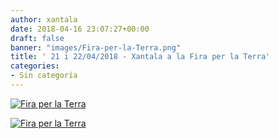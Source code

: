 ```yaml
---
author: xantala
date: 2018-04-16 23:07:27+00:00
draft: false
banner: "images/Fira-per-la-Terra.png"
title: ' 21 i 22/04/2018 - Xantala a la Fira per la Terra'
categories:
- Sin categoría
---
```


[![Fira per la Terra](http://www.xantala.es/wp-content/uploads/2018/04/Fira-per-la-Terra.png)
](http://www.xantala.es/wp-content/uploads/2018/04/Fira-per-la-Terra.png)

[![Fira per la Terra](http://www.xantala.es/wp-content/uploads/2018/04/Fira-per-la-Terra.png)
](http://www.xantala.es/wp-content/uploads/2018/04/Fira-per-la-Terra.png)
